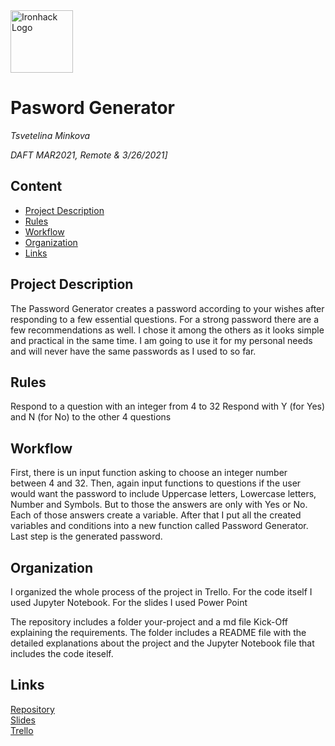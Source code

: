 <img src="https://bit.ly/2VnXWr2" alt="Ironhack Logo" width="100"/>

# Pasword Generator
*Tsvetelina Minkova*

*DAFT MAR2021, Remote & 3/26/2021]*

## Content
- [Project Description](#project-description)
- [Rules](#rules)
- [Workflow](#workflow)
- [Organization](#organization)
- [Links](#links)

## Project Description
The Password Generator creates a password according to your wishes after responding to a few essential questions. For a strong password there are a few recommendations as well. I chose it among the others as it looks simple and practical in the same time. I am going to use it for my personal needs and will never have the same passwords as I used to so far.

## Rules
Respond to a question with an integer from 4 to 32
Respond with Y (for Yes) and N (for No) to the other 4 questions


## Workflow
First, there is un input function asking to choose an integer number between 4 and 32.
Then, again input functions to questions if the user would want the password to include Uppercase letters, Lowercase letters, Number and Symbols. But to those the answers are only with Yes or No.
Each of those answers create a variable.
After that I put all the created variables and conditions into a new function called Password Generator.
Last step is the generated password.

## Organization
I organized the whole process of the project in Trello. For the code itself I used Jupyter Notebook. For the slides I used Power Point 

The repository includes a folder your-project and a md file Kick-Off explaining the requirements. The folder includes a README file with the detailed explanations about the project and the Jupyter Notebook file that includes the code iteself.


## Links

[Repository](https://github.com/tminkova/Project-Week-1-Build-Your-Own-Game-1)  
[Slides](https://drive.google.com/file/d/1EjNilOXVZKO69yakvui6AoJfALcZXukn/view?usp=sharing)  
[Trello](https://trello.com/b/g3VpUKeH/project-week-1-password-generator)  
